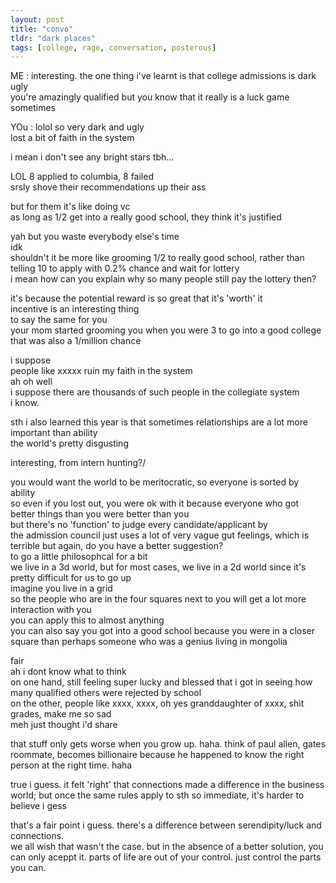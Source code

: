```yaml
---
layout: post
title: "convo"
tldr: "dark places"
tags: [college, rage, conversation, posterous]
---
```

ME : interesting. the one thing i've learnt is that college admissions is dark ugly  
you're amazingly qualified but you know that it really is a luck game sometimes  

YOu : lolol so very dark and ugly  
lost a bit of faith in the system  

i mean i don't see any bright stars tbh...

LOL 8 applied to columbia, 8 failed  
srsly shove their recommendations up their ass  

but for them it's like doing vc  
as long as 1/2 get into a really good school, they think it's justified  

yah but you waste everybody else's time  
idk  
shouldn't it be more like grooming 1/2 to really good school, rather than telling 10 to apply with 0.2% chance and wait for lottery  
i mean how can you explain why so many people still pay the lottery then?

it's because the potential reward is so great that it's 'worth' it  
incentive is an interesting thing  
to say the same for you  
your mom started grooming you when you were 3 to go into a good college  
that was also a 1/million chance

i suppose  
people like xxxxx ruin my faith in the system   
ah oh well  
i suppose there are thousands of such people in the collegiate system  
i know.  

sth i also learned this year is that sometimes relationships are a lot more important than ability  
the world's pretty disgusting

interesting, from intern hunting?/

you would want the world to be meritocratic, so everyone is sorted by ability  
so even if you lost out, you were ok with it because everyone who got better things than you were better than you  
but there's no 'function' to judge every candidate/applicant by  
the admission council just uses a lot of very vague gut feelings, which is terrible but again, do you have a better suggestion?  
to go a little philosophcal for a bit  
we live in a 3d world, but for most cases, we live in a 2d world since it's pretty difficult for us to go up  
imagine you live in a grid  
so the people who are in the four squares next to you will get a lot more interaction with you  
you can apply this to almost anything  
you can also say you got into a good school because you were in a closer square than perhaps someone who was a genius living in mongolia  

fair  
ah i dont know what to think  
on one hand, still feeling super lucky and blessed that i got in seeing how many qualified others were rejected by school  
on the other, people like xxxx, xxxx, oh yes granddaughter of xxxx, shit grades, make me so sad  
meh just thought i'd share  

that stuff only gets worse when you grow up. haha. think of paul allen, gates roommate, becomes billionaire because he happened to know the right person at the right time. haha  

true i guess. it felt 'right' that connections made a difference in the business world; but once the same rules apply to sth so immediate, it's harder to believe i gess  

that's a fair point i guess. there's a difference between serendipity/luck and connections.  
we all wish that wasn't the case. but in the absence of a better solution, you can only aceppt it. parts of life are out of your control. just control the parts you can.
